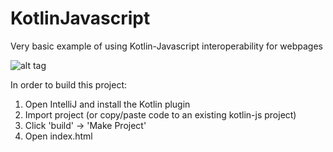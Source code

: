 # KotlinJavascript

Very basic example of using Kotlin-Javascript interoperability for webpages

![alt tag](http://i.imgur.com/7rxDlDo.png)


In order to build this project:

1. Open IntelliJ and install the Kotlin plugin
2. Import project (or copy/paste code to an existing kotlin-js project)
3. Click 'build' -> 'Make Project'
4. Open index.html
